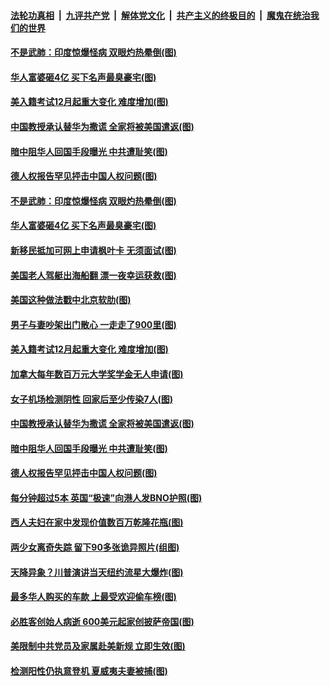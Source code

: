 ####  [法轮功真相](../../../../basic/blob/master/README.md?t=12080202) &nbsp;|&nbsp; [九评共产党](../../../../9ping.md/blob/master/README.md?t=12080202) &nbsp;|&nbsp; [解体党文化](../../../../jtdwh.md/blob/master/README.md?t=12080202)  &nbsp;|&nbsp; [共产主义的终极目的](../../../../gczydzjmd.md/blob/master/README.md?t=12080202) &nbsp;|&nbsp; [魔鬼在统治我们的世界](../../../../mgztzwmdsj.md/blob/master/README.md?t=12080202) 

#### [不是武肺：印度惊爆怪病 双眼灼热晕倒(图)](../pages/p3/955009.md?t=12080202) 

#### [华人富婆砸4亿 买下名声最臭豪宅(图)](../pages/p3/954790.md?t=12080202) 

#### [美入籍考试12月起重大变化 难度增加(图)](../pages/p3/954872.md?t=12080202) 

#### [中国教授承认替华为撒谎 全家将被美国遣返(图)](../pages/p3/954860.md?t=12080202) 

#### [暗中阻华人回国手段曝光 中共遭耻笑(图)](../pages/p3/954769.md?t=12080202) 

#### [德人权报告罕见抨击中国人权问题(图)](../pages/p3/954792.md?t=12080202) 

#### [不是武肺：印度惊爆怪病 双眼灼热晕倒(图)](../pages/p3/955009.md?t=12080202) 

#### [华人富婆砸4亿 买下名声最臭豪宅(图)](../pages/p3/954790.md?t=12080202) 

#### [新移民抵加可网上申请枫叶卡 无须面试(图)](../pages/p3/954965.md?t=12080202) 

#### [美国老人驾艇出海船翻 漂一夜幸运获救(图)](../pages/p3/954962.md?t=12080202) 

#### [美国这种做法戳中北京软肋(图)](../pages/p3/954925.md?t=12080202) 

#### [男子与妻吵架出门散心 一走走了900里(图)](../pages/p3/954778.md?t=12080202) 

#### [美入籍考试12月起重大变化 难度增加(图)](../pages/p3/954872.md?t=12080202) 

#### [加拿大每年数百万元大学奖学金无人申请(图)](../pages/p3/954867.md?t=12080202) 

#### [女子机场检测阴性 回家后至少传染7人(图)](../pages/p3/954861.md?t=12080202) 

#### [中国教授承认替华为撒谎 全家将被美国遣返(图)](../pages/p3/954860.md?t=12080202) 

#### [暗中阻华人回国手段曝光 中共遭耻笑(图)](../pages/p3/954769.md?t=12080202) 

#### [德人权报告罕见抨击中国人权问题(图)](../pages/p3/954792.md?t=12080202) 

#### [每分钟超过5本 英国“极速”向港人发BNO护照(图)](../pages/p3/954768.md?t=12080202) 

#### [西人夫妇在家中发现价值数百万乾隆花瓶(图)](../pages/p3/954762.md?t=12080202) 

#### [两少女离奇失踪 留下90多张诡异照片(组图)](../pages/p3/954742.md?t=12080202) 

#### [天降异象？川普演讲当天纽约流星大爆炸(图)](../pages/p3/954613.md?t=12080202) 

#### [最多华人购买的车款 上最受欢迎偷车榜(图)](../pages/p3/954737.md?t=12080202) 

#### [必胜客创始人病逝 600美元起家创披萨帝国(图)](../pages/p3/954675.md?t=12080202) 

#### [美限制中共党员及家属赴美新规 立即生效(图)](../pages/p3/954600.md?t=12080202) 

#### [检测阳性仍执意登机 夏威夷夫妻被捕(图)](../pages/p3/954628.md?t=12080202) 

